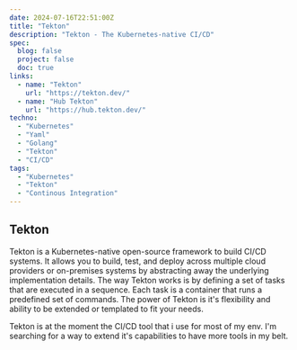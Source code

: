 ```yaml
---
date: 2024-07-16T22:51:00Z
title: "Tekton"
description: "Tekton - The Kubernetes-native CI/CD"
spec:
  blog: false
  project: false
  doc: true
links:
  - name: "Tekton"
    url: "https://tekton.dev/"
  - name: "Hub Tekton"
    url: "https://hub.tekton.dev/"
techno:
  - "Kubernetes"
  - "Yaml"
  - "Golang"
  - "Tekton"
  - "CI/CD"
tags:
  - "Kubernetes"
  - "Tekton"
  - "Continous Integration"
---
```


## Tekton

Tekton is a Kubernetes-native open-source framework to build CI/CD systems. It allows you to build, test, and deploy across multiple cloud providers or on-premises systems by abstracting away the underlying implementation details. The way Tekton works is by defining a set of tasks that are executed in a sequence. Each task is a container that runs a predefined set of commands. The power of Tekton is it's flexibility and ability to be extended or templated to fit your needs.

Tekton is at the moment the CI/CD tool that i use for most of my env. I'm searching for a way to extend it's capabilities to have more tools in my belt.
